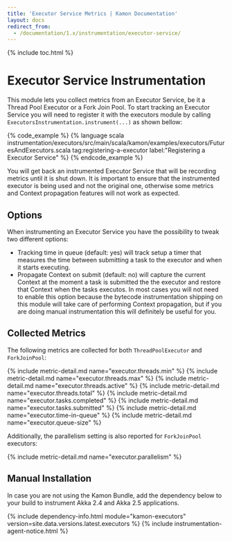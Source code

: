 ```yaml
---
title: 'Executor Service Metrics | Kamon Documentation'
layout: docs
redirect_from:
  - /documentation/1.x/instrumentation/executor-service/
---
```


{% include toc.html %}

Executor Service Instrumentation
================================

This module lets you collect metrics from an Executor Service, be it a Thread Pool Executor or a Fork Join Pool. To
start tracking an Executor Service you will need to register it with the executors module by calling
`ExecutorsInstrumentation.instrument(...)` as shown bellow:

{% code_example %}
{%   language scala instrumentation/executors/src/main/scala/kamon/examples/executors/FuturesAndExecutors.scala tag:registering-a-executor label:"Registering a Executor Service" %}
{% endcode_example %}

You will get back an instrumented Executor Service that will be recording metrics until it is shut down. It is important
to ensure that the instrumented executor is being used and not the original one, otherwise some metrics and Context
propagation features will not work as expected.


Options
-------

When instrumenting an Executor Service you have the possibility to tweak two different options:
- Tracking time in queue (default: yes) will track setup a timer that measures the time between submitting a task to the
  executor and when it starts executing.
- Propagate Context on submit (default: no) will capture the current Context at the moment a task is submitted the the
  executor and restore that Context when the tasks executos. In most cases you will not need to enable this option
  because the bytecode instrumentation shipping on this module will take care of performing Context propagation, but if
  you are doing manual instrumentation this will definitely be useful for you.


Collected Metrics
-----------------

The following metrics are collected for both `ThreadPoolExecutor` and `ForkJoinPool`:

{%  include metric-detail.md name="executor.threads.min" %}
{%  include metric-detail.md name="executor.threads.max" %}
{%  include metric-detail.md name="executor.threads.active" %}
{%  include metric-detail.md name="executor.threads.total" %}
{%  include metric-detail.md name="executor.tasks.completed" %}
{%  include metric-detail.md name="executor.tasks.submitted" %}
{%  include metric-detail.md name="executor.time-in-queue" %}
{%  include metric-detail.md name="executor.queue-size" %}

Additionally, the parallelism setting is also reported for `ForkJoinPool` executors:

{%  include metric-detail.md name="executor.parallelism" %}


Manual Installation
-------------------

In case you are not using the Kamon Bundle, add the dependency below to your build to instrument Akka 2.4 and Akka 2.5
applications.

{% include dependency-info.html module="kamon-executors" version=site.data.versions.latest.executors %}
{% include instrumentation-agent-notice.html %}
